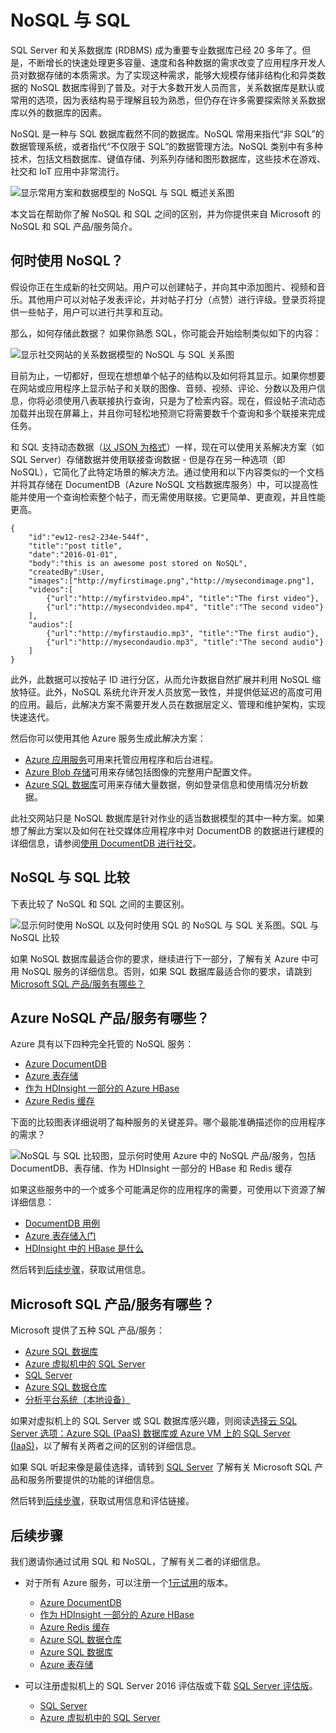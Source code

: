 <properties
    pageTitle="何时使用 NoSQL 与 SQL | Azure"
    description="比较使用 NoSQL 非关系解决方案与使用 SQL 解决方案的好处。了解是 Azure NoSQL 服务之一还是 SQL Server 最适合你的应用场景。"
    keywords="nosql 与 sql, 何时使用 NoSQL, sql 与 nosql"
    services="documentdb"
    documentationcenter=""
    author="mimig1"
    manager="jhubbard"
    editor="" />
<tags
    ms.assetid="71ef1798-d709-4ccb-9f5c-57948fb96229"
    ms.service="documentdb"
    ms.custom="overview"
    ms.workload="data-services"
    ms.tgt_pltfrm="na"
    ms.devlang="dotnet"
    ms.topic="article"
    ms.date="11/22/2016"
    wacn.date="01/16/2017"
    ms.author="mimig" />  


# NoSQL 与 SQL
SQL Server 和关系数据库 \(RDBMS\) 成为重要专业数据库已经 20 多年了。但是，不断增长的快速处理更多容量、速度和各种数据的需求改变了应用程序开发人员对数据存储的本质需求。为了实现这种需求，能够大规模存储非结构化和异类数据的 NoSQL 数据库得到了普及。对于大多数开发人员而言，关系数据库是默认或常用的选项，因为表结构易于理解且较为熟悉，但仍存在许多需要探索除关系数据库以外的数据库的因素。

NoSQL 是一种与 SQL 数据库截然不同的数据库。NoSQL 常用来指代“非 SQL”的数据管理系统，或者指代“不仅限于 SQL”的数据管理方法。NoSQL 类别中有多种技术，包括文档数据库、键值存储、列系列存储和图形数据库，这些技术在游戏、社交和 IoT 应用中非常流行。

![显示常用方案和数据模型的 NoSQL 与 SQL 概述关系图](./media/documentdb-nosql-vs-sql/nosql-vs-sql-overview.png)

本文旨在帮助你了解 NoSQL 和 SQL 之间的区别，并为你提供来自 Microsoft 的 NoSQL 和 SQL 产品/服务简介。

## 何时使用 NoSQL？
假设你正在生成新的社交网站。用户可以创建帖子，并向其中添加图片、视频和音乐。其他用户可以对帖子发表评论，并对帖子打分（点赞）进行评级。登录页将提供一些帖子，用户可以进行共享和互动。

那么，如何存储此数据？ 如果你熟悉 SQL，你可能会开始绘制类似如下的内容：

![显示社交网站的关系数据模型的 NoSQL 与 SQL 关系图](./media/documentdb-nosql-vs-sql/nosql-vs-sql-social.png)

目前为止，一切都好，但现在想想单个帖子的结构以及如何将其显示。如果你想要在网站或应用程序上显示帖子和关联的图像、音频、视频、评论、分数以及用户信息，你将必须使用八表联接执行查询，只是为了检索内容。现在，假设帖子流动态加载并出现在屏幕上，并且你可轻松地预测它将需要数千个查询和多个联接来完成任务。

和 SQL 支持动态数据（[以 JSON 为格式](https://msdn.microsoft.com/zh-cn/library/dn921897.aspx)）一样，现在可以使用关系解决方案（如 SQL Server）存储数据并使用联接查询数据 - 但是存在另一种选项（即 NoSQL），它简化了此特定场景的解决方法。通过使用和以下内容类似的一个文档并将其存储在 DocumentDB（Azure NoSQL 文档数据库服务）中，可以提高性能并使用一个查询检索整个帖子，而无需使用联接。它更简单、更直观，并且性能更高。

    {
        "id":"ew12-res2-234e-544f",
        "title":"post title",
        "date":"2016-01-01",
        "body":"this is an awesome post stored on NoSQL",
        "createdBy":User,
        "images":["http://myfirstimage.png","http://mysecondimage.png"],
        "videos":[
            {"url":"http://myfirstvideo.mp4", "title":"The first video"},
            {"url":"http://mysecondvideo.mp4", "title":"The second video"}
        ],
        "audios":[
            {"url":"http://myfirstaudio.mp3", "title":"The first audio"},
            {"url":"http://mysecondaudio.mp3", "title":"The second audio"}
        ]
    }

此外，此数据可以按帖子 ID 进行分区，从而允许数据自然扩展并利用 NoSQL 缩放特征。此外，NoSQL 系统允许开发人员放宽一致性，并提供低延迟的高度可用的应用。最后，此解决方案不需要开发人员在数据层定义、管理和维护架构，实现快速迭代。

然后你可以使用其他 Azure 服务生成此解决方案：

- [Azure 应用服务](/home/features/app-service/)可用来托管应用程序和后台进程。
- [Azure Blob 存储](/home/features/storage/)可用来存储包括图像的完整用户配置文件。
- [Azure SQL 数据库](/home/features/sql-database/)可用来存储大量数据，例如登录信息和使用情况分析数据。


此社交网站只是 NoSQL 数据库是针对作业的适当数据模型的其中一种方案。如果想了解此方案以及如何在社交媒体应用程序中对 DocumentDB 的数据进行建模的详细信息，请参阅[使用 DocumentDB 进行社交](/documentation/articles/documentdb-social-media-apps/)。

## NoSQL 与 SQL 比较
下表比较了 NoSQL 和 SQL 之间的主要区别。

![显示何时使用 NoSQL 以及何时使用 SQL 的 NoSQL 与 SQL 关系图。SQL 与 NoSQL 比较](./media/documentdb-nosql-vs-sql/nosql-vs-sql-comparison.png)

如果 NoSQL 数据库最适合你的要求，继续进行下一部分，了解有关 Azure 中可用 NoSQL 服务的详细信息。否则，如果 SQL 数据库最适合你的要求，请跳到 [Microsoft SQL 产品/服务有哪些？](#what-are-the-microsoft-sql-offerings)

## Azure NoSQL 产品/服务有哪些？
Azure 具有以下四种完全托管的 NoSQL 服务：

- [Azure DocumentDB](/home/features/documentdb/)
- [Azure 表存储](/home/features/storage/)
- [作为 HDInsight 一部分的 Azure HBase](/home/features/hdinsight/)
- [Azure Redis 缓存](/home/features/redis-cache/)

下面的比较图表详细说明了每种服务的关键差异。哪个最能准确描述你的应用程序的需求？

![NoSQL 与 SQL 比较图，显示何时使用 Azure 中的 NoSQL 产品/服务，包括 DocumentDB、表存储、作为 HDInsight 一部分的 HBase 和 Redis 缓存](./media/documentdb-nosql-vs-sql/nosql-vs-sql-documentdb-storage-hbase-hdinsight-redis-cache.png)

如果这些服务中的一个或多个可能满足你的应用程序的需要，可使用以下资源了解详细信息：

- [DocumentDB 用例](/documentation/articles/documentdb-use-cases/)
- [Azure 表存储入门](/documentation/articles/storage-dotnet-how-to-use-tables/)
- [HDInsight 中的 HBase 是什么](/documentation/articles/hdinsight-hbase-overview/)

然后转到[后续步骤](#next-steps)，获取试用信息。

## <a name="what-are-the-microsoft-sql-offerings"></a> Microsoft SQL 产品/服务有哪些？

Microsoft 提供了五种 SQL 产品/服务：

- [Azure SQL 数据库](/home/features/sql-database/)
- [Azure 虚拟机中的 SQL Server](/home/features/virtual-machines#SQL/)
- [SQL Server](https://www.microsoft.com/server-cloud/products/sql-server-2016/)
- [Azure SQL 数据仓库](/home/features/sql-data-warehouse/)
- [分析平台系统（本地设备）](https://www.microsoft.com/zh-cn/server-cloud/products/analytics-platform-system/)

如果对虚拟机上的 SQL Server 或 SQL 数据库感兴趣，则阅读[选择云 SQL Server 选项：Azure SQL \(PaaS\) 数据库或 Azure VM 上的 SQL Server \(IaaS\)](/documentation/articles/sql-database-paas-vs-sql-server-iaas/)，以了解有关两者之间的区别的详细信息。

如果 SQL 听起来像是最佳选择，请转到 [SQL Server](https://www.microsoft.com/server-cloud/products/) 了解有关 Microsoft SQL 产品和服务所要提供的功能的详细信息。

然后转到[后续步骤](#next-steps)，获取试用信息和评估链接。

## <a name="next-steps"></a>后续步骤

我们邀请你通过试用 SQL 和 NoSQL，了解有关二者的详细信息。

- 对于所有 Azure 服务，可以注册一个[1元试用](/pricing/1rmb-trial/)的版本。
  
  - [Azure DocumentDB](/home/features/documentdb/)
  - [作为 HDInsight 一部分的 Azure HBase](/home/features/hdinsight/)
  - [Azure Redis 缓存](/home/features/redis-cache/)
  - [Azure SQL 数据仓库](/home/features/sql-data-warehouse/)
  - [Azure SQL 数据库](/home/features/sql-database/)
  - [Azure 表存储](/home/features/storage/)
- 可以注册虚拟机上的 SQL Server 2016 评估版或下载 [SQL Server 评估版](https://www.microsoft.com/zh-cn/evalcenter/evaluate-sql-server-2016)。
  
  - [SQL Server](https://www.microsoft.com/server-cloud/products/sql-server-2016/)
  - [Azure 虚拟机中的 SQL Server](/home/features/virtual-machines#SQL/)

<!---HONumber=Mooncake_0109_2017-->
